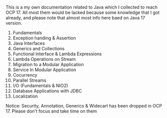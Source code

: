 This is a my own documentation related to Java which I collected to reach OCP 17. All most them would be lacked because some knowledge that I got already, and please note that almost most info here baed on Java 17 version.

1. Fundamentals
2. Exception handing & Assertion
3. Java Interfaces
4. Generics and Collections
5. Functional Interface & Lambda Expressions
6. Lambda Operations on Stream
7. Migration to a Modular Application
8. Service In Modular Application
9. Cocurrency
10. Parallel Streams
11. I/O (Fundamentals & NIO2)
12. Database Applications with JDBC
13. Localization

Notice: Security, Annotation, Generics & Widecart has been dropped in OCP 17. Please don't focus and take time on them
